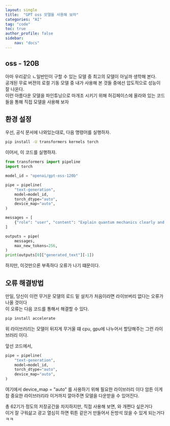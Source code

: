 ```yaml
---
layout: single
title:  "GPT oss 모델을 사용해 보자"
categories: "AI"
tag: "code"
toc: true
author_profile: false
sidebar:
    nav: "docs"
---
```


## oss - 120B
아마 우리같으 ㄴ일반인이 구할 수 있는 모델 중 최고의 모델이 아닐까 생학해 본다.  
공개된 무료 버젼의 로컬 기동 모델 중 내가 사용해 본 것들 중에선 압도적으로 성능이 잘 나온다.  
이런 아름다운 모델을 파인튜닝으로 마개조 시키기 위해 허깅페이스에 올라와 있는 코드들을 통해 직접 모델을 사용해 보자  

## 환경 설정
우선, 공식 문서에 나와있는대로, 다음 명령어를 실행하자.  
```bash
pip install -U transformers kernels torch 
```

이어서, 이 코드를 실행하자.  
```python
from transformers import pipeline
import torch

model_id = "openai/gpt-oss-120b"

pipe = pipeline(
    "text-generation",
    model=model_id,
    torch_dtype="auto",
    device_map="auto",
)

messages = [
    {"role": "user", "content": "Explain quantum mechanics clearly and concisely."},
]

outputs = pipe(
    messages,
    max_new_tokens=256,
)
print(outputs[0]["generated_text"][-1])

```

하지만, 이것만으론 부족하다 오류가 나기 떄문이다.  

## 오류 해결방법
만일, 당신이 이런 무거운 모델의 로드 밑 설치가 처음이라면 라이브버리 없다는 오류가 나올 것이다  
이 오류는 다음 코드를 통해서 해결할 수 있다.  
```bash
pip install accelerate
```

위 라이브러리는 모델이 뒤지게 무거울 떄 cpu, gpu에 나누어서 할당해주는 그런 라이브러리 이다.  

앞선 코드에서,  
```python 
pipe = pipeline(
    "text-generation",
    model=model_id,
    torch_dtype="auto",
    device_map="auto",
)
```
여기에서 device_map = "auto" 를 사용하기 위해 필요한 라이브러리 이다 암튼 이게 참 중요한 라이브러리라 이거까지 깔아주면 모델을 다운받을 수 있어진다.  

총 62기가 정도의 저장공간을 차지하지만, 직접 사용해 보면, 와 개쩐다 싶은거다  
이거 잘 구워삶고 광고 열심히 하면 뤼튼 같은거 만들어서 돈방석 앉을 수 있게 되는거다 ㅋㅋ